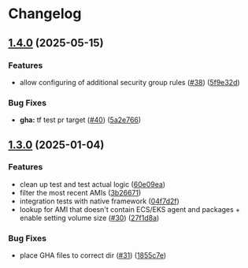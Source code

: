 # Changelog

## [1.4.0](https://github.com/masterpointio/terraform-aws-ssm-agent/compare/v1.3.0...v1.4.0) (2025-05-15)


### Features

* allow configuring of additional security group rules ([#38](https://github.com/masterpointio/terraform-aws-ssm-agent/issues/38)) ([5f9e32d](https://github.com/masterpointio/terraform-aws-ssm-agent/commit/5f9e32deeaf207b4ebf7a8a7a924cf132d3fb44a))


### Bug Fixes

* **gha:** tf test pr target ([#40](https://github.com/masterpointio/terraform-aws-ssm-agent/issues/40)) ([5a2e766](https://github.com/masterpointio/terraform-aws-ssm-agent/commit/5a2e766f9c92f096aa81ca35e22e5b22e80a7230))

## [1.3.0](https://github.com/masterpointio/terraform-aws-ssm-agent/compare/1.2.1...v1.3.0) (2025-01-04)


### Features

* clean up test and test actual logic ([60e09ea](https://github.com/masterpointio/terraform-aws-ssm-agent/commit/60e09eaea366e06809b805cb22dcaa523d8e9d88))
* filter the most recent AMIs ([3b26671](https://github.com/masterpointio/terraform-aws-ssm-agent/commit/3b266719e574bf1e427c74ba31bb7aed1658c68a))
* integration tests with native framework ([04f7d2f](https://github.com/masterpointio/terraform-aws-ssm-agent/commit/04f7d2f4060035a21a8ccdffa3b75dc6817b9fbb))
* lookup for AMI that doesn't contain ECS/EKS agent and packages + enable setting volume size ([#30](https://github.com/masterpointio/terraform-aws-ssm-agent/issues/30)) ([27f1d8a](https://github.com/masterpointio/terraform-aws-ssm-agent/commit/27f1d8a37ee52d704c85b282ef5a9e5af4ff83b1))


### Bug Fixes

* place GHA files to correct dir ([#31](https://github.com/masterpointio/terraform-aws-ssm-agent/issues/31)) ([1855c7e](https://github.com/masterpointio/terraform-aws-ssm-agent/commit/1855c7ea4af8bec22e7eb3439ea7bd772cb87c54))
